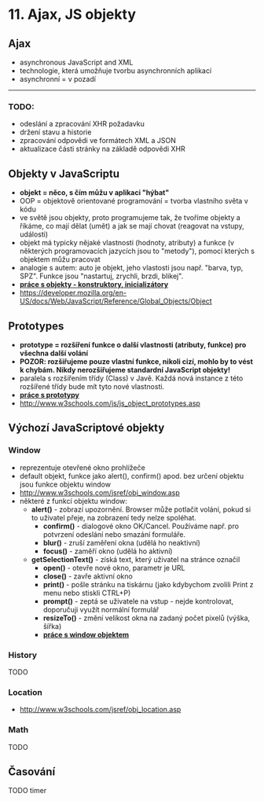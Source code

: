 # 11. Ajax, JS objekty

## Ajax

* asynchronous JavaScript and XML
* technologie, která umožňuje tvorbu asynchronních aplikací
* asynchronní = v pozadí




---

### TODO:
- odeslání a zpracování XHR požadavku
- držení stavu a historie
- zpracování odpovědi ve formátech XML a JSON
- aktualizace části stránky na základě odpovědi XHR




## Objekty v JavaScriptu

* **objekt = něco, s čím můžu v aplikaci "hýbat"**
* OOP = objektově orientované programování = tvorba vlastního světa v kódu
* ve světě jsou objekty, proto programujeme tak, že tvoříme objekty a říkáme, co mají dělat (umět) a jak se mají chovat (reagovat na vstupy, události)
* objekt má typicky nějaké vlastnosti (hodnoty, atributy) a funkce (v některých programovacích jazycích jsou to "metody"), pomocí kterých s objektem můžu pracovat
* analogie s autem: auto je objekt, jeho vlastosti jsou např. "barva, typ, SPZ". Funkce jsou "nastartuj, zrychli, brzdi, blikej".
* **[práce s objekty - konstruktory, inicializátory](./11-js-objects.html)**
* https://developer.mozilla.org/en-US/docs/Web/JavaScript/Reference/Global_Objects/Object


## Prototypes

* **prototype = rozšíření funkce o další vlastnosti (atributy, funkce) pro všechna další volání**
* **POZOR: rozšiřujeme pouze vlastní funkce, nikoli cizí, mohlo by to vést k chybám. Nikdy nerozšiřujeme standardní JavaScript objekty!**
* paralela s rozšířením třídy (Class) v Javě. Každá nová instance z této rozšířené třídy bude mít tyto nové vlastnosti.
* **[práce s prototypy](./11-js-prototypes.html)**
* http://www.w3schools.com/js/js_object_prototypes.asp


## Výchozí JavaScriptové objekty

### Window
* reprezentuje otevřené okno prohlížeče
* default objekt, funkce jako alert(), confirm() apod. bez určení objektu jsou funkce objektu window
* http://www.w3schools.com/jsref/obj_window.asp
* některé z funkcí objektu window:
  * **alert()** - zobrazí upozornění. Browser může potlačit volání, pokud si to uživatel přeje, na zobrazení tedy nelze spoléhat.
	* **confirm()** - dialogové okno OK/Cancel. Používáme např. pro potvrzení odeslání nebo smazání formuláře.
	* **blur()** - zruší zaměření okna (udělá ho neaktivní)
	* **focus()** - zaměří okno (udělá ho aktivní)
  * **getSelectionText()** - získá text, který uživatel na stránce označil
	* **open()** - otevře nové okno, parametr je URL
	* **close()** - zavře aktivní okno
	* **print()** - pošle stránku na tiskárnu (jako kdybychom zvolili Print z menu nebo stiskli CTRL+P)
	* **prompt()** - zeptá se uživatele na vstup - nejde kontrolovat, doporučuji využít normální formulář
	* **resizeTo()** - změní velikost okna na zadaný počet pixelů (výška, šířka)
	* **[práce s window objektem](./11-js-window.html)**

### History
TODO

### Location
- http://www.w3schools.com/jsref/obj_location.asp

### Math
TODO

## Časování
TODO timer